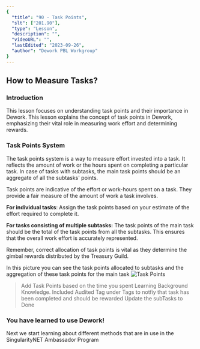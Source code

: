 ```yaml
---
{
  "title": "90 - Task Points",
  "slt": ["201.90"],
  "type": "Lesson",
  "description": "",
  "videoURL": "",
  "lastEdited": "2023-09-26",
  "author": "Dework PBL Workgroup"
}
---
```


## How to Measure Tasks?
### Introduction

This lesson focuses on understanding task points and their importance in Dework.
This lesson explains the concept of task points in Dework, emphasizing their vital role in measuring work effort and determining rewards.

### Task Points System

The task points system is a way to measure effort invested into a task. It reflects the amount of work or the hours spent on completing a particular task.
In case of tasks with subtasks, the main task points should be an aggregate of all the subtasks' points.

Task points are indicative of the effort or work-hours spent on a task. They provide a fair measure of the amount of work a task involves.

**For individual tasks**:
Assign the task points based on your estimate of the effort required to complete it.

**For tasks consisting of multiple subtasks:**
The task points of the main task should be the total of the task points from all the subtasks. This ensures that the overall work effort is accurately represented.

Remember, correct allocation of task points is vital as they determine the gimbal rewards distributed by the Treasury Guild.

In this picture you can see the task points allocated to subtasks and the aggregation of these task points for the main task
![Task Points](/Dework_PBL_Pictures/Module_201/Task_Points.png)

> Add Task Points based on the time you spent Learning Background Knowledge.
> Included Audited Tag under Tags to notfiy that task has been completed and should be rewarded
> Update the subTasks to Done

### You have learned to use Dework!
Next we start learning about different methods that are in use in the SingularityNET Ambassador Program
